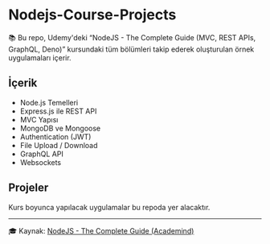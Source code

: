 # Nodejs-Course-Projects 
📚 Bu repo, Udemy'deki “NodeJS - The Complete Guide (MVC, REST APIs, GraphQL, Deno)” kursundaki tüm bölümleri takip ederek oluşturulan örnek uygulamaları içerir.


## İçerik
- Node.js Temelleri
- Express.js ile REST API
- MVC Yapısı
- MongoDB ve Mongoose
- Authentication (JWT)
- File Upload / Download
- GraphQL API
- Websockets

## Projeler
Kurs boyunca yapılacak uygulamalar bu repoda yer alacaktır.

---

🎓 Kaynak: [NodeJS - The Complete Guide (Academind)](https://www.udemy.com/course/nodejs-the-complete-guide/)
